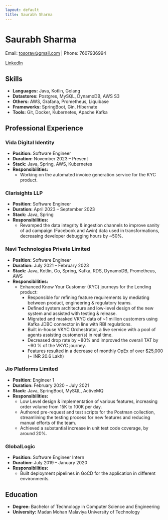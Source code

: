 ```yaml
---
layout: default
title: Saurabh Sharma
---
```


# Saurabh Sharma

Email: tosorav@gmail.com | Phone: 7607936994

[LinkedIn](https://linkedin.com/in/s0rav)

## Skills
- **Languages:** Java, Kotlin, Golang
- **Datastores:** Postgres, MySQL, DynamoDB, AWS S3
- **Others:** AWS, Grafana, Prometheus, Liquibase
- **Frameworks:** SpringBoot, Gin, Hibernate
- **Tools:** Git, Docker, Kubernetes, Apache Kafka

## Professional Experience

### Vida Digital Identity
- **Position:** Software Engineer
- **Duration:** November 2023 – Present
- **Stack:** Java, Spring, AWS, Kubernetes
- **Responsibilities:**
  - Working on the automated invoice generation service for the KYC product.

### Clarisights LLP
- **Position:** Software Engineer
- **Duration:** April 2023 – September 2023
- **Stack:** Java, Spring
- **Responsibilities:**
  - Revamped the data integrity & ingestion channels to improve sanity of ad campaign (Facebook and Awin) data used in transformations, decreasing developer debugging hours by ~50%.

### Navi Technologies Private Limited
- **Position:** Software Engineer
- **Duration:** July 2021 – February 2023
- **Stack:** Java, Kotlin, Go, Spring, Kafka, RDS, DynamoDB, Prometheus, AWS
- **Responsibilities:**
  - Enhanced Know Your Customer (KYC) journeys for the Lending product:
    - Responsible for refining feature requirements by mediating between product, engineering & regulatory teams.
    - Defined system architecture and low-level design of the new system and assisted with testing & release.
    - Migrated and masked VKYC data of ~1 million customers using Kafka JDBC connector in line with RBI regulations.
    - Built in-house VKYC Orchestrator, a live service with a pool of agents assisting customer(s) in real time.
    - Decreased drop rate by ~80% and improved the overall TAT by ~90 % of the VKYC journey.
    - Features resulted in a decrease of monthly OpEx of over $25,000 (~ INR 20.6 Lakh)

### Jio Platforms Limited
- **Position:** Engineer 1
- **Duration:** February 2020 – July 2021
- **Stack:** Java, SpringBoot, MySQL, ActiveMQ
- **Responsibilities:**
  - Low Level design & implementation of various features, increasing order volume from 15K to 100K per day.
  - Authored pre-request and test scripts for the Postman collection, streamlining the testing process for new features and reducing manual efforts of the team.
  - Achieved a substantial increase in unit test code coverage, by around 20%.

### GlobalLogic
- **Position:** Software Engineer Intern
- **Duration:** July 2019 – January 2020
- **Responsibilities:**
  - Built deployment pipelines in GoCD for the application in different environments.

## Education
- **Degree:** Bachelor of Technology in Computer Science and Engineering
- **University:** Madan Mohan Malaviya University of Technology
